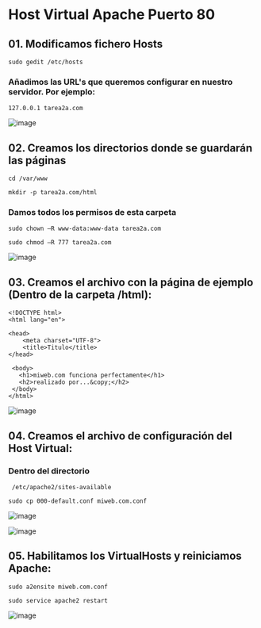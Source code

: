 # Host Virtual Apache Puerto 80
## 01. Modificamos fichero Hosts
```
sudo gedit /etc/hosts
```
### Añadimos las URL's que queremos configurar en nuestro servidor. Por ejemplo:
```
127.0.0.1 tarea2a.com
```
![image](https://user-images.githubusercontent.com/93767832/142096325-dc049d5d-5821-4192-89f7-95efcd6e570d.png)

## 02. Creamos los directorios donde se guardarán las páginas

```
cd /var/www

mkdir -p tarea2a.com/html
```
### Damos todos los permisos de esta carpeta
```
sudo chown –R www-data:www-data tarea2a.com

sudo chmod –R 777 tarea2a.com
```
![image](https://user-images.githubusercontent.com/93767832/142099579-f5c1143a-1e0e-4849-9072-011966709e8e.png)

## 03. Creamos el archivo con la página de ejemplo (Dentro de la carpeta /html):
```
<!DOCTYPE html>
<html lang="en">

<head>
    <meta charset="UTF-8">
    <title>Titulo</title>
</head>

 <body>
   <h1>miweb.com funciona perfectamente</h1>
   <h2>realizado por...&copy;</h2>
 </body>
</html>
```
![image](https://user-images.githubusercontent.com/93767832/142103778-51128cfb-da2d-4a4e-9aea-410402ae1034.png)

## 04. Creamos el archivo de configuración del Host Virtual:
### Dentro del directorio 
```
 /etc/apache2/sites-available
```
```
sudo cp 000-default.conf miweb.com.conf
```
![image](https://user-images.githubusercontent.com/93767832/142107350-e1165cf0-f225-4cad-95aa-0fcb438ca550.png)

![image](https://user-images.githubusercontent.com/93767832/142107628-5e5befa3-9336-41ba-a9ea-3736741b475b.png)

## 05.  Habilitamos los VirtualHosts y reiniciamos Apache:

```
sudo a2ensite miweb.com.conf
 
sudo service apache2 restart
```
![image](https://user-images.githubusercontent.com/93767832/142109807-ae935d3d-b531-42d2-8387-809edab9d869.png)
